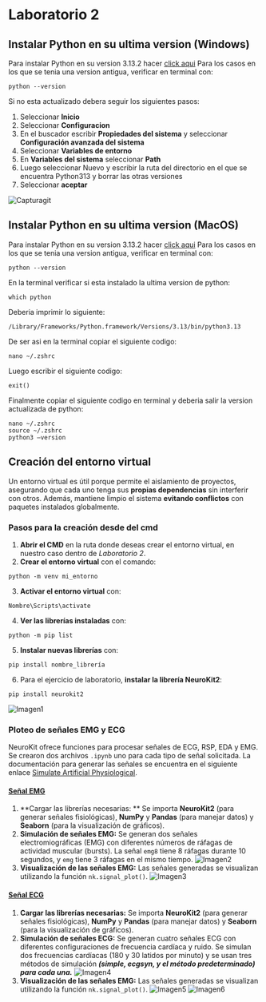 # Laboratorio 2
## Instalar Python en su ultima version (Windows)
Para instalar Python en su version 3.13.2 hacer [click aqui](https://www.python.org/ftp/python/3.13.2/python-3.13.2-amd64.exe)
Para los casos en los que se tenia una version antigua, verificar en terminal con:
```
python --version
```
Si no esta actualizado debera seguir los siguientes pasos:
1. Seleccionar  **Inicio**
2. Seleccionar  **Configuracion**
3. En el buscador escribir  **Propiedades del sistema** y seleccionar  **Configuración avanzada del sistema**
4. Seleccionar  **Variables de entorno**
5. En  **Variables del sistema** seleccionar **Path**
6. Luego seleccionar Nuevo y escribir la ruta del directorio en el que se encuentra Python313 y borrar las otras versiones
7. Seleccionar **aceptar**


![Capturagit](https://github.com/user-attachments/assets/c2ee7f3d-b685-4d39-ba82-0aba2dfba525)
## Instalar Python en su ultima version (MacOS)
Para instalar Python en su version 3.13.2 hacer [click aqui](https://www.python.org/ftp/python/3.13.2/python-3.13.2-amd64.exe)
Para los casos en los que se tenia una version antigua, verificar en terminal con:
```
python --version
```
En la terminal verificar si esta instalado la ultima version de python:
```
which python
```
Deberia imprimir lo siguiente:
```
/Library/Frameworks/Python.framework/Versions/3.13/bin/python3.13
```
De ser asi en la terminal copiar el siguiente codigo:
```
nano ~/.zshrc
```
Luego escribir el siguiente codigo:
```
exit()
```
Finalmente copiar el siguiente codigo en terminal y deberia salir la version actualizada de python:
```
nano ~/.zshrc
source ~/.zshrc
python3 —version
```

## Creación del entorno virtual
Un entorno virtual es útil porque permite el aislamiento de proyectos, asegurando que cada uno tenga sus **propias dependencias** sin interferir con otros. Además, mantiene limpio el sistema **evitando conflictos** con paquetes instalados globalmente.

### Pasos para la creación desde del cmd
1. **Abrir el CMD** en la ruta donde deseas crear el entorno virtual, en nuestro caso dentro de *Laboratorio 2*.  
2. **Crear el entorno virtual** con el comando:
```
python -m venv mi_entorno
```
3. **Activar el entorno virtual** con:
```
Nombre\Scripts\activate
```
4. **Ver las librerías instaladas** con:
```
python -m pip list
```
5. **Instalar nuevas librerías** con:
```
pip install nombre_librería
```
6.  Para el ejercicio de laboratorio, **instalar la librería NeuroKit2**:
```
pip install neurokit2
```
![Imagen1](IMG/IMG1.jpeg)

### Ploteo de señales EMG y ECG
NeuroKit ofrece funciones para procesar señales de ECG, RSP, EDA y EMG. Se crearon dos archivos `.ipynb` uno para cada tipo de señal solicitada. La documentación para generar las señales se encuentra en el siguiente enlace [Simulate Artificial Physiological]([https://sites.google.com/view/isbcurso/home](https://neuropsychology.github.io/NeuroKit/examples/signal_simulation/signal_simulation.html)).

#### [Señal EMG](https://github.com/Christianayala12/GRUPO2-ISB-2025-I/blob/master/Laboratorios/Laboratorio%202%20-%20Setup%20para%20proyectos%20de%20se%C3%B1ales/entorno_grupito/EMG.ipynb)
1. **Cargar las librerías necesarias: ** Se importa **NeuroKit2** (para generar señales fisiológicas), **NumPy** y **Pandas** (para manejar datos) y **Seaborn** (para la visualización de gráficos).
2. **Simulación de señales EMG:** Se generan dos señales electromiográficas (EMG) con diferentes números de ráfagas de actividad muscular (bursts). La señal `emg8` tiene 8 ráfagas durante 10 segundos, y `emg` tiene 3 ráfagas en el mismo tiempo.
![Imagen2](IMG/IMG2.jpeg)
4. **Visualización de las señales EMG:** Las señales generadas se visualizan utilizando la función `nk.signal_plot()`.
![Imagen3](IMG/IMG3.jpeg)

#### [Señal ECG]([https://github.com/Christianayala12/GRUPO2-ISB-2025-I/blob/master/Laboratorios/Laboratorio%202%20-%20Setup%20para%20proyectos%20de%20se%C3%B1ales/entorno_grupito/EMG.ipynb](https://github.com/Christianayala12/GRUPO2-ISB-2025-I/blob/master/Laboratorios/Laboratorio%202%20-%20Setup%20para%20proyectos%20de%20se%C3%B1ales/entorno_grupito/ECG.ipynb))
1. **Cargar las librerías necesarias:** Se importa **NeuroKit2** (para generar señales fisiológicas), **NumPy** y **Pandas** (para manejar datos) y **Seaborn** (para la visualización de gráficos).
2. **Simulación de señales ECG:** Se generan cuatro señales ECG con diferentes configuraciones de frecuencia cardíaca y ruido. Se simulan dos frecuencias cardíacas (180 y 30 latidos por minuto) y se usan tres métodos de simulación ***(simple, ecgsyn, y el método predeterminado) para cada una.***
![Imagen4](IMG/IMG4.jpeg)
4. **Visualización de las señales EMG:** Las señales generadas se visualizan utilizando la función `nk.signal_plot()`.
![Imagen5](IMG/IMG5.jpeg)
![Imagen6](IMG/IMG6.jpeg)


